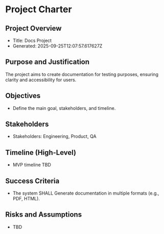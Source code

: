 # Project Charter

## Project Overview
- Title: Docs Project
- Generated: 2025-09-25T12:07:57.617627Z

## Purpose and Justification
The project aims to create documentation for testing purposes, ensuring clarity and accessibility for users.

## Objectives
- Define the main goal, stakeholders, and timeline.

## Stakeholders
- Stakeholders: Engineering, Product, QA

## Timeline (High-Level)
- MVP timeline TBD

## Success Criteria
- The system SHALL Generate documentation in multiple formats (e.g., PDF, HTML).

## Risks and Assumptions
- TBD